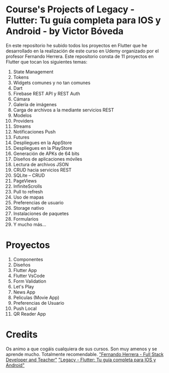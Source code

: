 # Course's Projects of Legacy - Flutter: Tu guía completa para IOS y Android    - by Victor Bóveda

En este repositorio he subido todos los proyectos en Flutter que he desarrollado en la realización 
de este curso en Udemy organizado por el profesor Fernando Herrera.
Este repositorio consta de 11 proyectos en Flutter que tocan los siguientes temas:

1. State Management
2. Tokens
3. Widgets comunes y no tan comunes
4. Dart
5. Firebase REST API y REST Auth
6. Cámara
7. Galería de imágenes
8. Carga de archivos a la mediante servicios REST
9. Modelos
10. Providers
11. Streams
12. Notificaciones Push
13. Futures
14. Despliegues en la AppStore
15. Despliegues en la PlayStore
16. Generación de APKs de 64 bits
17. Diseños de aplicaciones móviles
18. Lectura de archivos JSON
19. CRUD hacia servicios REST
20. SQLite – CRUD
21. PageViews
22. InfiniteScrolls
23. Pull to refresh
24. Uso de mapas
25. Preferencias de usuario
26. Storage nativo
27. Instalaciones de paquetes
28. Formularios
29. Y mucho más…


# Proyectos
1. Componentes
2. Diseños
3. Flutter App
4. Flutter VsCode
5. Form Validation
6. Let's Play
7. News App
8. Peliculas (Movie App)
9. Preferencias de Usuario
10. Push Local
11. QR Reader App


# Credits
Os animo a que cogáis cualquiera de sus cursos. Son muy amenos y se aprende mucho. Totalmente recomendable.
["Fernando Herrera - Full Stack Developer and Teacher"](https://www.udemy.com/user/550c38655ec11/ )
["Legacy - Flutter: Tu guía completa para IOS y Android"](https://www.udemy.com/course/flutter-ios-android-fernando-herrera/)